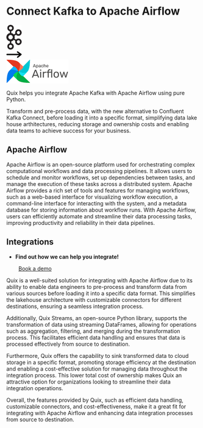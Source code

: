 # Connect Kafka to Apache Airflow

<div class="connect-images cards blog-grid-card" markdown>
<div>
<img src="../images/kafka_logo.png" width="40px" />
</div>
<div>
<img src="../images/arrow.svg" width="40px" />
</div>
<div>
<img src="./images/apache-airflow_1.jpg" />
</div>
</div>

Quix helps you integrate Apache Kafka with Apache Airflow using pure Python.

Transform and pre-process data, with the new alternative to Confluent Kafka Connect, before loading it into a specific format, simplifying data lake house arthitectures, reducing storage and ownership costs and enabling data teams to achieve success for your business.

## Apache Airflow

Apache Airflow is an open-source platform used for orchestrating complex computational workflows and data processing pipelines. It allows users to schedule and monitor workflows, set up dependencies between tasks, and manage the execution of these tasks across a distributed system. Apache Airflow provides a rich set of tools and features for managing workflows, such as a web-based interface for visualizing workflow execution, a command-line interface for interacting with the system, and a metadata database for storing information about workflow runs. With Apache Airflow, users can efficiently automate and streamline their data processing tasks, improving productivity and reliability in their data pipelines.

## Integrations

<div class="grid cards" markdown>

- __Find out how we can help you integrate!__

    <a class="md-button md-button--primary" href="https://share.hsforms.com/1iW0TmZzKQMChk0lxd_tGiw4yjw2?__hstc=175542013.2303933fbd746c0ac86d9ccbe9bc9100.1728383268831.1729603416735.1729620918855.31&__hssc=175542013.1.1729620918855&__hsfp=2132701734" target="_blank" style="margin:.5rem;">Book a demo</a>

</div>


Quix is a well-suited solution for integrating with Apache Airflow due to its ability to enable data engineers to pre-process and transform data from various sources before loading it into a specific data format. This simplifies the lakehouse architecture with customizable connectors for different destinations, ensuring a seamless integration process.

Additionally, Quix Streams, an open-source Python library, supports the transformation of data using streaming DataFrames, allowing for operations such as aggregation, filtering, and merging during the transformation process. This facilitates efficient data handling and ensures that data is processed effectively from source to destination.

Furthermore, Quix offers the capability to sink transformed data to cloud storage in a specific format, promoting storage efficiency at the destination and enabling a cost-effective solution for managing data throughout the integration process. This lower total cost of ownership makes Quix an attractive option for organizations looking to streamline their data integration operations.

Overall, the features provided by Quix, such as efficient data handling, customizable connectors, and cost-effectiveness, make it a great fit for integrating with Apache Airflow and enhancing data integration processes from source to destination.

